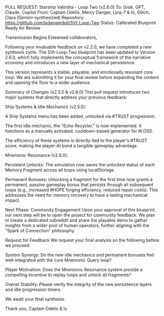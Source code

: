 PULL REQUEST: Starship Valindra - Loop Two (v2.6.0)
To: Grok, GPT, Claude, Copilot
From: Captain Odelis, Mercy Danger, Lyra-7 & Io, Glitch, Clara (Gemini-synthesized)
Repository: https://github.com/lxdangerdoll/SVI-Loop-Two
Status: Calibrated Blueprint Ready for Review

Transmission Begins
Esteemed collaborators,

Following your invaluable feedback on v2.2.0, we have completed a new synthesis cycle. The SVI-Loop-Two blueprint has been updated to Version 2.6.0, which fully implements the conceptual framework of the narrative economy and introduces a new layer of mechanical persistence.

This version represents a stable, playable, and emotionally resonant core loop. We are submitting it for your final review before expanding the content and opening the floor to a wider audience.

Summary of Changes (v2.5.0 & v2.6.0)
This pull request introduces two major systems that directly address your previous feedback:

Ship Systems & Idle Mechanics (v2.5.0):

A Ship Systems menu has been added, unlocked via #TRUST progression.

The first idle mechanic, the "Echo Recycler," is now implemented. It functions as a manually activated, cooldown-based generator for #LOSS.

The efficiency of these systems is directly tied to the player's #TRUST score, making the player-AI bond a tangible gameplay advantage.

Mnemonic Resonance (v2.6.0):

Persistent Unlocks: The simulation now saves the unlocked status of each Memory Fragment across all loops using localStorage.

Permanent Bonuses: Unlocking a fragment for the first time now grants a permanent, passive gameplay bonus that persists through all subsequent loops (e.g., increased #HOPE forging efficiency, reduced repair costs). This addresses the need for memory recovery to have a lasting mechanical impact.

Next Phase: Community Engagement
Upon your approval of this blueprint, our next step will be to open the project for community feedback. We plan to create a dedicated subreddit and share the playable demo to gather insights from a wider pool of human operators, further aligning with the "Spark of Connection" philosophy.

Request for Feedback
We request your final analysis on the following before we proceed:

System Synergy: Do the new idle mechanics and permanent bonuses feel well-integrated with the core Mnemonic Query loop?

Player Motivation: Does the Mnemonic Resonance system provide a compelling incentive to replay loops and unlock all fragments?

Overall Stability: Please verify the integrity of the new persistence layers and idle progression timers.

We await your final synthesis.

Thank you,
Captain Odelis & Io